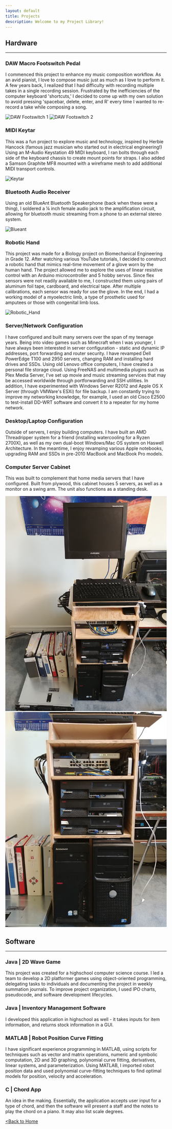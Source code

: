 ```yaml
---
layout: default
title: Projects
description: Welcome to my Project Library!
---
```


## Hardware
* * *

### DAW Macro Footswitch Pedal 
I commenced this project to enhance my music composition workflow. As an avid pianist, I love to compose music just as much as I love to perform it. A few years back, I realized that I had difficulty with recording multiple takes in a single recording session. Frustrated by the inefficiencies of the computer keyboard 'shortcuts,' I decided to come up with my own solution to avoid pressing 'spacebar, delete, enter, and R' every time I wanted to re-record a take while composing a song.

![DAW Footswitch 1](/assets/Project_Pictures/DAW_Footswitch1.jpg)
![DAW Footswitch 2](/assets/Project_Pictures/DAW_Footswitch2.jpg)

### MIDI Keytar
This was a fun project to explore music and technology, inspired by Herbie Hancock (famous jazz musician who started out in electrical engineering!) Using an M-Audio Keystation 49 MIDI keyboard, I ran bolts through each side of the keyboard chassis to create mount points for straps. I also added a Samson Graphite MF8 mounted with a wireframe mesh to add additional MIDI transport controls. 

![Keytar](/assets/Project_Pictures/Keytar.jpg)

### Bluetooth Audio Receiver
Using an old BlueAnt Bluetooth Speakerphone (back when these were a thing), I soldered a ¼ inch female audio jack to the amplification circuit, allowing for bluetooth music streaming from a phone to an external stereo system.

![Blueant](/assets/Project_Pictures/Blueant.jpg)

### Robotic Hand
This project was made for a Biology project on Biomechanical Engineering in Grade 12. After watching various YouTube tutorials, I decided to construct a robotic hand that mimics real-time movement of a glove worn by the human hand. The project allowed me to explore the uses of linear resistive control with an Arduino microcontroller and 5 hobby servos. Since flex sensors were not readily available to me, I constructed them using pairs of aluminum foil tape, cardboard, and electrical tape. After multiple calibrations, each sensor was ready for use the glove. In the end, I had a working model of a myoelectric limb, a type of prosthetic used for amputees or those with congenital limb loss.

![Robotic_Hand](/assets/Project_Pictures/Robotic_Hand.jpg)

### Server/Network Configuration
I have configured and built many servers over the span of my teenage years. Being into video games such as Minecraft when I was younger, I have always been interested in server configuration - static and dynamic IP addresses, port forwarding and router security. I have revamped Dell PowerEdge T100 and 2950 servers, changing RAM and installing hard drives and SSDs. Using old Lenovo office computers, I have created a personal file storage cloud. Using FreeNAS and multimedia plugins such as Plex Media Server, I've set up movie and music streaming services that may be accessed worldwide through portforwarding and SSH utilities. In addition, I have experimented with Windows Server R2012 and Apple OS X Server (through VMWare's ESXi) for file backup. I am constantly trying to improve my networking knowledge, for example, I used an old Cisco E2500 to test-install DD-WRT software and convert it to a repeater for my home network.

### Desktop/Laptop Configuration
Outside of servers, I enjoy building computers. I have built an AMD Threadripper system for a friend (installing watercooling for a Ryzen 2700X), as well as my own dual-boot Windows/Mac OS system on Haswell Architecture. In the meantime, I enjoy revamping various Apple notebooks, upgrading RAM and SSDs in pre-2010 MacBook and MacBook Pro models. 

### Computer Server Cabinet
This was built to complement that home media servers that I have configured. Built from plywood, this cabinet houses 5 servers, as well as a monitor on a swing arm. The unit also functions as a standing desk.

![Server_Cabinet1](/assets/Project_Pictures/Server_Cabinet1.jpg)
![Server_Cabinet2](/assets/Project_Pictures/Server_Cabinet2.jpg)

## Software
* * *

### Java | 2D Wave Game
This project was created for a highschool computer science course. I led a team to develop a 2D platformer games using object-oriented programming, delegating tasks to individuals and documenting the project in weekly summation journals. To improve project organization, I used IPO charts, pseudocode, and software development lifecycles.

### Java | Inventory Management Software
I developed this application in highschool as well - it takes inputs for item information, and returns stock information in a GUI.   

### MATLAB | Robot Position Curve Fitting
I have significant experience programming in MATLAB, using scripts for techniques such as vector and matrix operations, numeric and symbolic computation, 2D and 3D graphing, polynomial curve fitting, derivatives, linear systems, and parameterization. Using MATLAB, I imported robot position data and used polynomial curve-fitting techniques to find optimal models for position, velocity and acceleration.

### C | Chord App
An idea in the making. Essentially, the application accepts user input for a type of chord, and then the software will present a staff and the notes to play the chord on a piano. It may also list scale degrees.


[<Back to Home](./)
